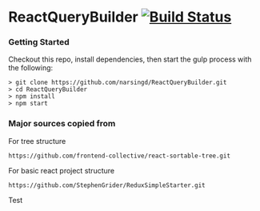 # ReactQueryBuilder [![Build Status](https://travis-ci.com/narsingd/ReactQueryBuilder.svg?branch=master)](https://travis-ci.com/narsingd/ReactQueryBuilder)

### Getting Started

Checkout this repo, install dependencies, then start the gulp process with the following:

```
> git clone https://github.com/narsingd/ReactQueryBuilder.git
> cd ReactQueryBuilder
> npm install
> npm start
```

### Major sources copied from

For tree structure

```
https://github.com/frontend-collective/react-sortable-tree.git
```

For basic react project structure

```
https://github.com/StephenGrider/ReduxSimpleStarter.git
```
Test